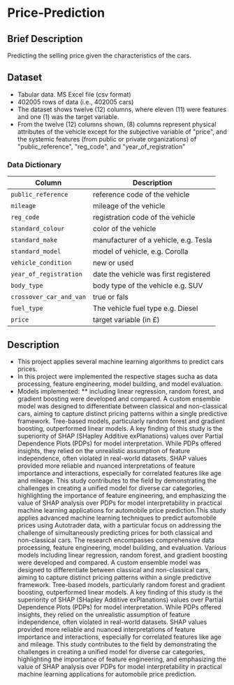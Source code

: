 # Price-Prediction

## Brief Description
Predicting the selling price given the characteristics of the cars.

## Dataset
* Tabular data. MS Excel file (csv format)
* 402005 rows of data (i.e., 402005 cars)
* The dataset shows twelve (12) columns, where eleven (11) were features and one (1) was the target variable.
* From  the  twelve  (12)  columns  shown,  (8)  columns  represent  physical attributes of the vehicle except for the subjective variable of "price", and the  systemic  features  (from  public  or  private  organizations) of "public_reference", "reg_code", and "year_of_registration"

### Data Dictionary
| Column     | Description                          |
|------------|--------------------------------------|
| `public_reference`    | reference code of the vehicle                 |
| `mileage`     | mileage of the vehicle         |
| `reg_code` | registration code of the vehicle                 |
| `standard_colour` | color of the vehicle      |
| `standard_make` | manufacturer of a vehicle, e.g. Tesla    |
| `standard_model` | model of vehicle, e.g. Corolla     |
| `vehicle_condition` | new or used     |
| `year_of_registration` | date the vehicle was first registered    |
| `body_type` | body type of the vehicle e.g. SUV     |
| `crossover_car_and_van` | true or fals    |
| `fuel_type` | The vehicle fuel type e.g. Diesel     |
| `price` | target variable (in £)     | 

## Description
* This project applies several machine learning algorithms to predict cars prices.
* In this project were implemented the respective stages sucha as data processing, feature engineering, model building, and model evaluation.
* Models implemented:
** including linear regression, random forest, and gradient boosting were developed and compared. A custom ensemble model was designed to differentiate between classical and non-classical cars, aiming to capture distinct pricing patterns within a single predictive framework. Tree-based models, particularly random forest and gradient boosting, outperformed linear models.
A key finding of this study is the superiority of SHAP (SHapley Additive exPlanations) values over Partial Dependence Plots (PDPs) for model interpretation. While PDPs offered insights, they relied on the unrealistic assumption of feature independence, often violated in real-world datasets. SHAP values provided more reliable and nuanced interpretations of feature importance and interactions, especially for correlated features like age and mileage.
This study contributes to the field by demonstrating the challenges in creating a unified model for diverse car categories, highlighting the importance of feature engineering, and emphasizing the value of SHAP analysis over PDPs for model interpretability in practical machine learning applications for automobile price prediction.This study applies advanced machine learning techniques to predict automobile prices using Autotrader data, with a particular focus on addressing the challenge of simultaneously predicting prices for both classical and non-classical cars. The research encompasses comprehensive data processing, feature engineering, model building, and evaluation. Various models including linear regression, random forest, and gradient boosting were developed and compared. A custom ensemble model was designed to differentiate between classical and non-classical cars, aiming to capture distinct pricing patterns within a single predictive framework. Tree-based models, particularly random forest and gradient boosting, outperformed linear models. A key finding of this study is the superiority of SHAP (SHapley Additive exPlanations) values over Partial Dependence Plots (PDPs) for model interpretation. While PDPs offered insights, they relied on the unrealistic assumption of feature independence, often violated in real-world datasets. SHAP values provided more reliable and nuanced interpretations of feature importance and interactions, especially for correlated features like age and mileage. This study contributes to the field by demonstrating the challenges in creating a unified model for diverse car categories, highlighting the importance of feature engineering, and emphasizing the value of SHAP analysis over PDPs for model interpretability in practical machine learning applications for automobile price prediction. 
